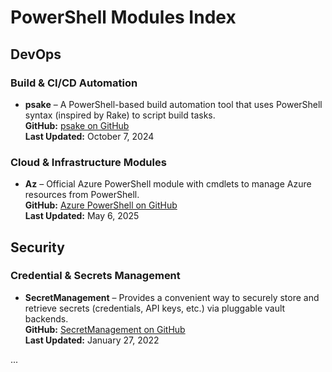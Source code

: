 # PowerShell Modules Index

## DevOps

### Build & CI/CD Automation
- **psake** – A PowerShell-based build automation tool that uses PowerShell syntax (inspired by Rake) to script build tasks.  
  **GitHub:** [psake on GitHub](https://github.com/psake/psake)  
  **Last Updated:** October 7, 2024

### Cloud & Infrastructure Modules
- **Az** – Official Azure PowerShell module with cmdlets to manage Azure resources from PowerShell.  
  **GitHub:** [Azure PowerShell on GitHub](https://github.com/Azure/azure-powershell)  
  **Last Updated:** May 6, 2025

## Security

### Credential & Secrets Management
- **SecretManagement** – Provides a convenient way to securely store and retrieve secrets (credentials, API keys, etc.) via pluggable vault backends.  
  **GitHub:** [SecretManagement on GitHub](https://github.com/PowerShell/SecretManagement)  
  **Last Updated:** January 27, 2022

...
